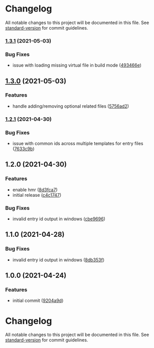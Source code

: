 # Changelog

All notable changes to this project will be documented in this file. See [standard-version](https://github.com/conventional-changelog/standard-version) for commit guidelines.

### [1.3.1](https://github.com/marko-js/vite/compare/v1.3.0...v1.3.1) (2021-05-03)


### Bug Fixes

* issue with loading missing virtual file in build mode ([493466e](https://github.com/marko-js/vite/commit/493466e0c08e012ef831f1adcf38a994d975dd27))

## [1.3.0](https://github.com/marko-js/vite/compare/v1.2.1...v1.3.0) (2021-05-03)


### Features

* handle adding/removing optional related files ([5756ad2](https://github.com/marko-js/vite/commit/5756ad224b6397630e4d936128bc4a9968cdcac0))

### [1.2.1](https://github.com/marko-js/vite/compare/v1.2.0...v1.2.1) (2021-04-30)


### Bug Fixes

* issue with common ids across multiple templates for entry files ([7633c9b](https://github.com/marko-js/vite/commit/7633c9bbf6198bb1ae33e86fc382ca8c4163d54f))

## 1.2.0 (2021-04-30)


### Features

* enable hmr ([8d3fca7](https://github.com/marko-js/vite/commit/8d3fca71b29c22cbf08f1b3d264f25b69fc4b670))
* initial release ([c4c1747](https://github.com/marko-js/vite/commit/c4c17471260fc8c1ea0640198fefd946a66a75be))


### Bug Fixes

* invalid entry id output in windows ([cbe9696](https://github.com/marko-js/vite/commit/cbe9696ca79d79a9d0541a61e61b82a9e1fa85eb))

## 1.1.0 (2021-04-28)

### Bug Fixes

* invalid entry id output in windows ([8db353f](https://github.com/marko-js/vite/commit/8db353f8d986df076dc89c2f23490f549d092330))

## 1.0.0 (2021-04-24)


### Features

* initial commit ([9204a9d](https://github.com/marko-js/vite/commit/9204a9d5112429d7b835caf431c46a32a2939776))

# Changelog

All notable changes to this project will be documented in this file. See [standard-version](https://github.com/conventional-changelog/standard-version) for commit guidelines.
